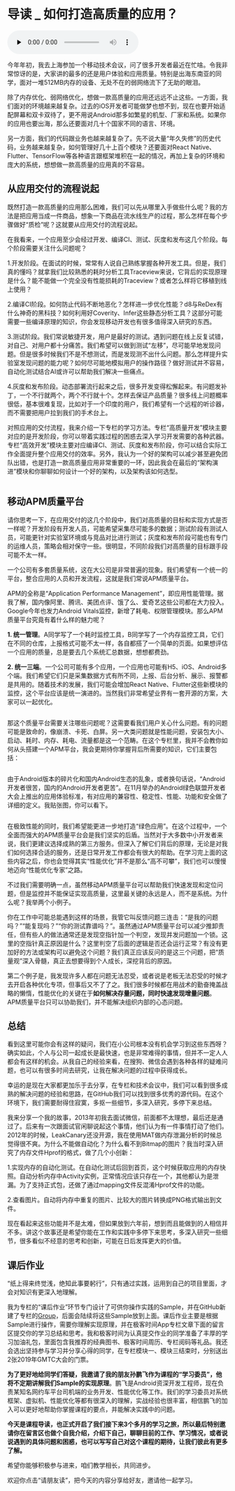 # 导读 _ 如何打造高质量的应用？

<audio id="audio" title="导读 | 如何打造高质量的应用？" controls="" preload="none"><source id="mp3" src="https://static001.geekbang.org/resource/audio/84/d8/84e6a65e9d137c406e891461a46505d8.mp3"></audio>

今年年初，我去上海参加一个移动技术会议，问了很多开发者最近在忙啥。令我非常惊讶的是，大家讲的最多的还是用户体验和应用质量。特别是出海东南亚的同学，面对一堆512MB内存的设备、无处不在的弱网络流下了无助的眼泪。

除了内存优化、弱网络优化，想做一款高质量的应用还远远不止这些。一方面，我们面对的环境越来越复杂。过去的iOS开发者可能做梦也想不到，现在也要开始适配屏幕和双卡双待了，更不用说Android那多如繁星的机型、厂家和系统。如果你的应用也要出海，那么还要面对几十个国家不同的语言、环境。

另一方面，我们的代码跟业务也越来越复杂了。先不说大量“年久失修”的历史代码，业务越来越复杂，如何管理好几十上百个模块？还要面对React Native、Flutter、TensorFlow等各种语言跟框架堆积在一起的情况，再加上复杂的环境和庞大的系统，想想做一款高质量的应用真的不容易。

## 从应用交付的流程说起

既然打造一款高质量的应用那么困难，我们可以先从哪里入手做些什么呢？我的方法是把应用当成一件商品，想象一下商品在流水线生产的过程，那么怎样在每个步骤做好“质检”呢？这就要从应用交付的流程说起。

在我看来，一个应用至少会经过开发、编译CI、测试、灰度和发布这几个阶段。每个阶段需要关注什么问题呢？

1.开发阶段。在面试的时候，常常有人说自己熟练掌握各种开发工具。但是，我们真的懂吗？就拿我们比较熟悉的耗时分析工具Traceview来说，它背后的实现原理是什么？能不能做一个完全没有性能损耗的Traceview？或者怎么样将它移植到线上使用？

2.编译CI阶段。如何防止代码不断地恶化？怎样进一步优化性能？d8与ReDex有什么神奇的黑科技？如何利用好Coverity、Infer这些静态分析工具？这部分可能需要一些编译原理的知识，你会发现移动开发也有很多值得深入研究的东西。

3.测试阶段。我们常说敏捷开发，用户是最好的测试。遇到问题在线上反复试错，对自己、对用户都十分痛苦。我们希望可以做到测试“左移”，尽可能早地发现问题。但是很多时候我们不是不想测试，而是发现测不出什么问题。那么怎样提升实验室发现问题的能力呢？如何尽可能地模拟用户的操作路径？做好测试并不容易，自动化测试结合AI或许可以帮助我们解决一些痛点。

4.灰度和发布阶段。动态部署流行起来之后，很多开发变得松懈起来。有问题发补丁，一个不行就两个，两个不行就十个。怎样去保证产品质量？很多线上问题概率很低，基本很难复现，比如对于一个印度的用户，我们希望有一个远程的听诊器，而不需要把用户拉到我们的手术台上。

对照应用的交付流程，我来介绍一下专栏的学习方法。专栏“高质量开发”模块主要对应的是开发阶段，你可以带着实践过程的困惑去深入学习开发需要的各种武器。专栏“高效开发”模块主要对应编译CI、测试、灰度和发布阶段，你可以结合实际工作全面提升整个应用交付的效率。另外，我认为一个好的架构可以减少甚至避免团队出错，也是打造一款高质量应用非常重要的一环，因此我会在最后的“架构演进”模块和你聊聊如何设计一个好的架构，以及架构该如何选型。

<img src="https://static001.geekbang.org/resource/image/db/52/db04d36b1bf1f1278f4539348f4e8252.jpeg" alt="">

## 移动APM质量平台

请你思考一下，在应用交付的这几个阶段中，我们对高质量的目标和实现方式是否一样呢？开发阶段有开发人员，可能希望采集尽可能多的数据；测试阶段有测试人员，可能更针对实验室环境或与竞品对比进行测试；灰度和发布阶段可能也有专门的运维人员，策略会相对保守一些。很明显，不同阶段我们对高质量的目标跟手段可能不太一样。

一个公司有多套质量系统，这在大公司是非常普遍的现象。我们希望有一个统一的平台，整合应用的人员和开发流程，这就是我们常说APM质量平台。

APM的全称是“Application Performance Management”，即应用性能管理。据我了解，国内像阿里、腾讯、美团点评、饿了么、爱奇艺这些公司都在大力投入。Google今年也发力Android Vitals监控，新增了耗电、权限管理模块。那么APM质量平台究竟有着什么样的魅力呢？

**1. 统一管理**。A同学写了一个耗时监控工具，B同学写了一个内存监控工具，它们在不同的仓库，上报格式可能不太一样，各自都搭了一个简单的页面。如果想评估一个应用的质量，总是要去几个系统汇总数据，想想都费劲。

**2. 统一三端**。一个公司可能有多个应用，一个应用也可能有H5、iOS、Android多个端。我们希望它们只是采集数据方式有所不同，上报、后台分析、展示、报警都是共用的。随着技术的发展，我们可能会增加React Native、Flutter这些新模块的监控，这个平台应该是统一演进的。当然我们非常希望业界有一套开源的方案，大家可以一起优化。

<img src="https://static001.geekbang.org/resource/image/2b/20/2b4e75cef0fc7982ecd6fd3e12dc0c20.png" alt="">

那这个质量平台需要关注哪些问题呢？这需要看我们用户关心什么问题。有的问题可能是致命的，像崩溃、卡死、白屏。另一大类问题就是性能问题，安装包大小、启动、耗时、内存、耗电、流量都是这一个范畴。在这个专栏里，我并不会教你如何从头搭建一个APM平台，我会更期待你掌握背后所需要的知识，它们主要包括：

<img src="https://static001.geekbang.org/resource/image/fb/fb/fb492a5ede709bbacb59953c04d986fb.png" alt="">

由于Android版本的碎片化和国内Android生态的乱象，或者换句话说，“Android开发者很苦，国内的Android开发者更苦”。在11月举办的Android绿色联盟开发者大会上推出的应用体验标准，有对应用的兼容性、稳定性、性能、功能和安全做了详细的定义。我贴张图，你可以看下。

<img src="https://static001.geekbang.org/resource/image/21/fd/211405b9dcf1291e1e1bb1fbfb2a70fd.jpeg" alt="">

在极致性能的同时，我们希望能更进一步地打造“绿色应用”。在这个过程中，一个全面而强大的APM质量平台会是我们坚实的后盾。当然对于大多数中小开发者来说，我们更建议选择成熟的第三方服务。但深入了解它们背后的原理，无论是对我们如何选择合适的服务，还是日常开发工作都会有很大的帮助。在学习完上面的这些内容之后，你也会觉得其实“性能优化”并不是那么“高不可攀”，我们也可以慢慢地迈向“性能优化专家”之路。

不过我们需要明确一点，虽然移动APM质量平台可以帮助我们快速发现和定位问题，但是监控并不能保证实现高质量，这里最关键的永远是人，而不是系统。为什么呢？我举两个小例子。

你在工作中可能总能遇到这样的场景，我管它叫反馈问题三连击：“是我的问题吗？”“能复现吗？”“你的测试靠谱吗？”。虽然通过APM质量平台可以减少推卸责任，但有些人的做法通常还是发现空指针加一个判空，发现并发问题加一个锁。这里的空指针真正原因是什么？这里判空了后面的逻辑是否还会运行正常？有没有更加好的方法或架构可以避免这个问题？我们真正应该反问的是这三个问题，把“质量观”深入骨髓，真正去想要得到个人成长，深挖背后的原因。

第二个例子是，我发现许多人都在问题无法忍受，或者说是老板无法忍受的时候才去开启各种优化专项，但事后又不了了之。我们很多时候都在用战术的勤奋掩盖战略的懒惰，性能优化的关键在于**如何解决存量问题，同时快速发现增量问题**。APM质量平台只可以协助我们，并不能解决组织内部的心态问题。

## 总结

看到这里可能你会有这样的疑问，我们在小公司根本没有机会学习到这些东西呀？确实如此，个人与公司一起成长是最快速，也是非常难得的事情，但并不一定人人都会有这样的机会。从我自己的经验来看，在搜狗、微信会遇到各种各样的疑难问题，也可以有很多时间去研究，让我在解决问题的过程中获得成长。

幸运的是现在大家都更加乐于去分享，在专栏和技术会议中，我们可以看到很多成熟的解决问题的经验和思路，在GitHub我们可以找到很多优秀的源代码。在这个环境下，我们需要耐得住寂寞，多抠一些细节，多深入研究，多停下来总结。

我来分享一个我的故事，2013年初我去面试微信，前面都不太理想，最后还是通过了。后来有一次跟面试官闲聊说起这个事情，他们认为有一件事情打动了他们。2012年的时候，LeakCanary还没开源，我在使用MAT做内存泄漏分析的时候总觉得很不爽。为什么不能做自动化？为什么看不到Bitmap的图片？我当时深入研究了内存文件Hprof的格式，做了几个小创新：

1.实现内存的自动化测试。在自动化测试后回到首页，这个时候获取应用的内存快照。自动分析内存中Activity实例，正常情况应该只存在一个，其他都认为是泄漏。为了支持正式包，还做了通过mapping文件反混淆Hprof文件的功能。

2.查看图片。自动将内存中重复的图片、比较大的图片转换成PNG格式输出到文件。

现在看起来这些功能并不是太难，但如果放到六年前，想到而且能做到的人相信并不多。讲这个故事还是希望你能在工作和实践中多停下来思考，多深入研究一些细节，很多看似不经意的思考和创新，可能在日后发挥更大的价值。

## 课后作业

“纸上得来终觉浅，绝知此事要躬行”，只有通过实践，运用到自己的项目里面，才会对知识有更深入地理解。

我为专栏的“课后作业”环节专门设计了可供你操作实践的Sample，并在GitHub新建了专栏的[Group](https://github.com/AndroidAdvanceWithGeektime)，后面会陆续将这些Sample放到上面。课后作业主要是根据Sample进行操作，需要你理解实现原理，并在极客时间App专栏文章下面的留言区提交你的学习总结和思考。我和极客时间为认真提交作业的同学准备了丰厚的学习加油礼包，里面包含我推荐的经典图书、极客时间周历、专栏阅码等礼品。我还会选出坚持参与学习并分享心得的同学，在专栏模块一、模块三结束时，分别送出2张2019年GMTC大会的门票。

**为了更好地给同学们答疑，我邀请了我的朋友孙鹏飞作为课程的“学习委员”，他将不定期讲解我们Sample的实现原理**。鹏飞是Android资深开发工程师，现在负责某知名网约车平台司机端的业务开发、性能优化等工作。我们的学习委员对系统框架、虚拟机、性能优化等都有很深入的理解，实战经验也很丰富，相信鹏飞的加入可以更好地帮助你掌握课程的要点，并能解决实践中的问题。

**今天是课程导读，也正式开启了我们接下来3个多月的学习之旅，所以最后特别邀请你在留言区也做个自我介绍，介绍下自己，聊聊目前的工作、学习情况，或者说说遇到的具体问题和困惑，也可以写写自己对这个课程的期待，让我们彼此有更多了解。**

希望你能够积极参与进来，咱们教学相长，共同进步。

欢迎你点击“请朋友读”，把今天的内容分享给好友，邀请他一起学习。

<img src="https://static001.geekbang.org/resource/image/24/c0/24c190870d71c3daa203a939d67358c0.jpg" alt=""><img src="https://static001.geekbang.org/resource/image/30/aa/306ef8892cc985a19fdd36534e7c5daa.png" alt="">
